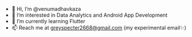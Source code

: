 - 👋 Hi, I’m @venumadhavkaza
- 👀 I’m interested in Data Analytics and Android App Development 
- 🌱 I’m currently learning Flutter
- 📫 Reach me at greyspecter2668@gmail.com (my experimental email✨)

<!---
venumadhavkaza/venumadhavkaza is a ✨ special ✨ repository because its `README.md` (this file) appears on your GitHub profile.
You can click the Preview link to take a look at your changes.
--->
